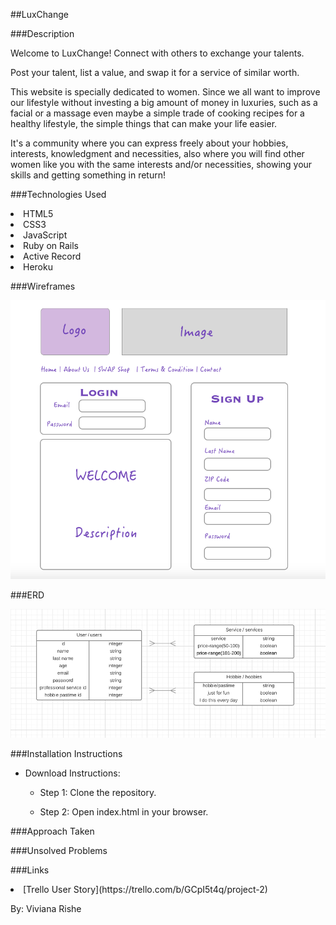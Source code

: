 ##LuxChange<br>

###Description <br>

Welcome to LuxChange! Connect with others to exchange your talents. 

Post your talent, list a value, and swap it for a service of similar worth. 

This website is specially dedicated to women. Since we all want to improve our lifestyle without investing a big amount of money in luxuries, such as a facial or a massage even maybe a simple trade of cooking recipes for a healthy lifestyle, the simple things that can make your life easier.

It's a community where you can express freely about your hobbies, interests, knowledgment and necessities, also where you will find other women like you with the same interests and/or necessities, showing your skills and getting something in return!
 

###Technologies Used <br>
<li> HTML5</li>
<li> CSS3</li>
<li> JavaScript</li>
<li> Ruby on Rails</li>
<li> Active Record </li>
<li> Heroku</li>

###Wireframes<br>

![](assets/Sign_up_page.jpg)

###ERD<br>

![](assets/wireframes.jpg)

###Installation Instructions <br>

- Download Instructions:

	- Step 1: Clone the repository.

	- Step 2: Open index.html in your browser.

###Approach Taken <br>


###Unsolved Problems <br>


###Links <br>

<li>
[Trello User Story](https://trello.com/b/GCpI5t4q/project-2)
</li>



By: Viviana Rishe
